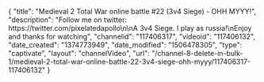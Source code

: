 {
    "title": "Medieval 2 Total War online battle #22 (3v4 Siege) - OHH MYYY!",
    "description": "Follow me on twitter: https:\/\/twitter.com\/pixelatedapollo\n\nA 3v4 Siege.  I play as russia!\nEnjoy and thanks for watching",
    "channelid": "117406317",
    "videoid": "117406132",
    "date_created": "1374773949",
    "date_modified": "1506478305",
    "type": "captivate",
    "layout": "channelVideo",
    "url": "\/channel-8-delete-in-bulk-1\/medieval-2-total-war-online-battle-22-3v4-siege-ohh-myyy\/117406317-117406132"
}